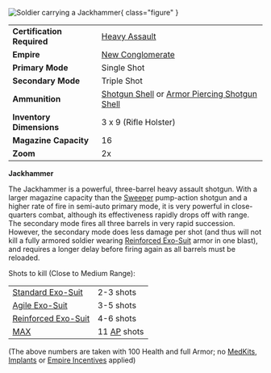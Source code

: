 ![ Soldier carrying
a Jackhammer](../images/PSScreenShot0243.jpg){ class="figure" }

|                            |                                                                                                                                  |
| -------------------------- | -------------------------------------------------------------------------------------------------------------------------------- |
| **Certification Required** | [Heavy Assault](../certifications/Heavy_Assault.md)                                                                              |
| **Empire**                 | [New Conglomerate](../factions/New_Conglomerate.md)                                                                                   |
| **Primary Mode**           | Single Shot                                                                                                                      |
| **Secondary Mode**         | Triple Shot                                                                                                                      |
| **Ammunition**             | [Shotgun Shell](../ammunition/Shotgun_Shell.md) or [Armor Piercing Shotgun Shell](../ammunition/Armor_Piercing_Shotgun_Shell.md) |
| **Inventory Dimensions**   | 3 x 9 (Rifle Holster)                                                                                                            |
| **Magazine Capacity**      | 16                                                                                                                               |
| **Zoom**                   | 2x                                                                                                                               |

**Jackhammer**

The Jackhammer is a powerful, three-barrel heavy assault shotgun. With a larger
magazine capacity than the [Sweeper](Sweeper.md) pump-action shotgun and a
higher rate of fire in semi-auto primary mode, it is very powerful in
close-quarters combat, although its effectiveness rapidly drops off with range.
The secondary mode fires all three barrels in very rapid succession. However,
the secondary mode does less damage per shot (and thus will not kill a fully
armored soldier wearing [Reinforced Exo-Suit](../armor/Reinforced_Exo-Suit.md)
armor in one blast), and requires a longer delay before firing again as all
barrels must be reloaded.

Shots to kill (Close to Medium Range):

|                                                        |                                                 |
| ------------------------------------------------------ | ----------------------------------------------- |
| [Standard Exo-Suit](../armor/Standard_Exo-Suit.md)     | 2-3 shots                                       |
| [Agile Exo-Suit](../armor/Agile_Exo-Suit.md)           | 3-5 shots                                       |
| [Reinforced Exo-Suit](../armor/Reinforced_Exo-Suit.md) | 4-6 shots                                       |
| [MAX](../armor/Mechanized_Assault_Exo-Suit.md)         | 11 [AP](../terminology/Armor_Piercing.md) shots |

(The above numbers are taken with 100 Health and full Armor; no
[MedKits](../items/MedKit.md), [Implants](../implants/index.md) or
[Empire Incentives](../terminology/Empire_Incentives.md) applied)
